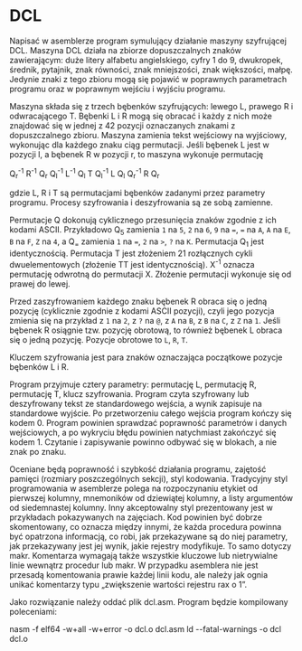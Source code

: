 # DCL

Napisać w asemblerze program symulujący działanie maszyny szyfrującej DCL. Maszyna DCL działa na zbiorze dopuszczalnych znaków zawierającym: duże litery alfabetu angielskiego, cyfry 1 do 9, dwukropek, średnik, pytajnik, znak równości, znak mniejszości, znak większości, małpę. Jedynie znaki z tego zbioru mogą się pojawić w poprawnych parametrach programu oraz w poprawnym wejściu i wyjściu programu.

Maszyna składa się z trzech bębenków szyfrujących: lewego L, prawego R i odwracającego T. Bębenki L i R mogą się obracać i każdy z nich może znajdować się w jednej z 42 pozycji oznaczanych znakami z dopuszczalnego zbioru. Maszyna zamienia tekst wejściowy na wyjściowy, wykonując dla każdego znaku ciąg permutacji. Jeśli bębenek L jest w pozycji l, a bębenek R w pozycji r, to maszyna wykonuje permutację

Q<sub>r</sub><sup>-1</sup>
R<sup>-1</sup>
Q<sub>r</sub>
Q<sub>l</sub><sup>-1</sup>
L<sup>-1</sup>
Q<sub>l</sub>
T
Q<sub>l</sub><sup>-1</sup>
L
Q<sub>l</sub>
Q<sub>r</sub><sup>-1</sup>
R
Q<sub>r</sub>

gdzie L, R i T są permutacjami bębenków zadanymi przez parametry programu. Procesy szyfrowania i deszyfrowania są ze sobą zamienne.

Permutacje Q dokonują cyklicznego przesunięcia znaków zgodnie z ich kodami ASCII. Przykładowo Q<sub>5</sub> zamienia `1` na `5`, `2` na `6`, `9` na `=`, `=` na `A`, `A` na `E`, `B` na `F`, `Z` na `4`, a Q<sub>=</sub> zamienia `1` na `=`, `2` na `>`, `?` na `K`. Permutacja Q<sub>1</sub> jest identycznością. Permutacja T jest złożeniem 21 rozłącznych cykli dwuelementowych (złożenie TT jest identycznością). X<sup>-1</sup> oznacza permutację odwrotną do permutacji X. Złożenie permutacji wykonuje się od prawej do lewej.

Przed zaszyfrowaniem każdego znaku bębenek R obraca się o jedną pozycję (cyklicznie zgodnie z kodami ASCII pozycji), czyli jego pozycja zmienia się na przykład z `1` na `2`, z `?` na `@`, z `A` na `B`, z `B` na `C`, z `Z` na `1`. Jeśli bębenek R osiągnie tzw. pozycję obrotową, to również bębenek L obraca się o jedną pozycję. Pozycje obrotowe to `L`, `R`, `T`.

Kluczem szyfrowania jest para znaków oznaczająca początkowe pozycje bębenków L i R.

Program przyjmuje cztery parametry: permutację L, permutację R, permutację T, klucz szyfrowania. Program czyta szyfrowany lub deszyfrowany tekst ze standardowego wejścia, a wynik zapisuje na standardowe wyjście. Po przetworzeniu całego wejścia program kończy się kodem 0. Program powinien sprawdzać poprawność parametrów i danych wejściowych, a po wykryciu błędu powinien natychmiast zakończyć się kodem 1. Czytanie i zapisywanie powinno odbywać się w blokach, a nie znak po znaku.

Oceniane będą poprawność i szybkość działania programu, zajętość pamięci (rozmiary poszczególnych sekcji), styl kodowania. Tradycyjny styl programowania w asemblerze polega na rozpoczynaniu etykiet od pierwszej kolumny, mnemoników od dziewiątej kolumny, a listy argumentów od siedemnastej kolumny. Inny akceptowalny styl prezentowany jest w przykładach pokazywanych na zajęciach. Kod powinien być dobrze skomentowany, co oznacza między innymi, że każda procedura powinna być opatrzona informacją, co robi, jak przekazywane są do niej parametry, jak przekazywany jest jej wynik, jakie rejestry modyfikuje. To samo dotyczy makr. Komentarza wymagają także wszystkie kluczowe lub nietrywialne linie wewnątrz procedur lub makr. W przypadku asemblera nie jest przesadą komentowania prawie każdej linii kodu, ale należy jak ognia unikać komentarzy typu „zwiększenie wartości rejestru rax o 1”.

Jako rozwiązanie należy oddać plik dcl.asm. Program będzie kompilowany poleceniami:

nasm -f elf64 -w+all -w+error -o dcl.o dcl.asm
ld --fatal-warnings -o dcl dcl.o
